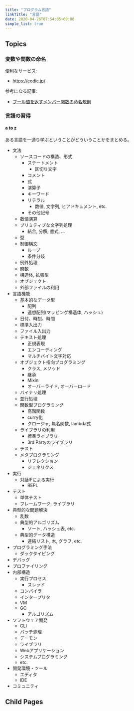 ```yaml
---
title: "プログラム言語"
linkTitle: "言語"
date: 2020-04-26T07:54:05+09:00
simple_list: true
---
```


## Topics
### 変数や関数の命名

便利なサービス:

- https://codic.jp/

参考になる記事:

- [ブール値を返すメンバー関数の命名規則](http://www.aerith.net/design/bool-j.html "ブール値を返すメンバー関数の命名規則")

### 言語の習得

#### a to z

ある言語を一通り学ぶということがどういうことかをまとめる。

- 文法
  - ソースコードの構造、形式
    - ステートメント
      - 区切り文字
    - コメント
    - 式
    - 演算子
    - キーワード
    - リテラル
      - 数値, 文字列, ヒアドキュメント, etc.
    - その他記号
  - 数値演算
  - プリミティブな文字列処理
    - 結合, 分解, 書式, ...
  - 型
  - 制御構文
    - ループ
    - 条件分岐
  - 例外処理
  - 関数
  - 構造体, 拡張型
  - オブジェクト
  - 外部ファイルの利用
- 言語機能
  - 基本的なデータ型
    - 配列
    - 連想配列(マッピング構造体, ハッシュ)
  - 日付、時刻、時間
  - 標準入出力
  - ファイル入出力
  - テキスト処理
    - 正規表現
    - エンコーディング
    - マルチバイト文字対応
  - オブジェクト指向プログラミング
    - クラス, メソッド
    - 継承
    - Mixin
    - オーバーライド, オーバーロード
  - バイナリ処理
  - 並行処理
  - 関数型プログラミング
    - 高階関数
    - curry化
    - クロージャ, 無名関数, lambda式
  - ライブラリの利用
    - 標準ライブラリ
    - 3rd Partyのライブラリ
  - テスト
  - メタプログラミング
    - リフレクション
    - ジェネリクス
- 実行
  - 対話IFによる実行
    - REPL
- テスト
  - 単体テスト
  - フレームワーク, ライブラリ
- 典型的な問題解決
  - 乱数
  - 典型的アルゴリズム
    - ソート, ハッシュ表, etc.
  - 典型的データ構造
    - 連結リスト, 木, グラフ, etc.
- プログラミング手法
  - ダックタイピング
- デバッグ
- プロファイリング
- 内部構造
  - 実行プロセス
    - スレッド
  - コンパイラ
  - インタープリタ
  - VM
  - GC
    - アルゴリズム
- ソフトウェア開発
  - CLI
  - バッチ処理
  - デーモン
  - ライブラリ
  - Webアプリケーション
  - システムプログラミング
  - etc.
- 開発環境・ツール
  - エディタ
  - IDE
- コミュニティ

## Child Pages
